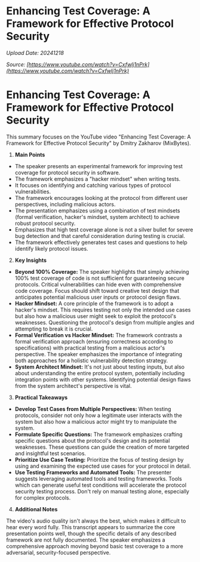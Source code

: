 # Enhancing Test Coverage: A Framework for Effective Protocol Security

*Upload Date: 20241218*

*Source: [https://www.youtube.com/watch?v=Cxfwlj1nPrk](https://www.youtube.com/watch?v=Cxfwlj1nPrk)*

# Enhancing Test Coverage: A Framework for Effective Protocol Security

This summary focuses on the YouTube video "Enhancing Test Coverage: A Framework for Effective Protocol Security" by Dmitry Zakharov (MixBytes).

1. **Main Points**
* The speaker presents an experimental framework for improving test coverage for protocol security in software.
* The framework emphasizes a "hacker mindset" when writing tests.
* It focuses on identifying and catching various types of protocol vulnerabilities.
* The framework encourages looking at the protocol from different user perspectives, including malicious actors.
* The presentation emphasizes using a combination of test mindsets (formal verification, hacker's mindset, system architect) to achieve robust protocol security.
* Emphasizes that high test coverage alone is not a silver bullet for severe bug detection and that careful consideration during testing is crucial. 
* The framework effectively generates test cases and questions to help identify likely protocol issues.



2. **Key Insights**
* **Beyond 100% Coverage:** The speaker highlights that simply achieving 100% test coverage of code is not sufficient for guaranteeing secure protocols.  Critical vulnerabilities can hide even with comprehensive code coverage.  Focus should shift toward creative test design that anticipates potential malicious user inputs or protocol design flaws.
* **Hacker Mindset:** A core principle of the framework is to adopt a hacker's mindset.  This requires testing not only the intended use cases but also how a malicious user might seek to exploit the protocol's weaknesses. Questioning the protocol's design from multiple angles and attempting to break it is crucial.
* **Formal Verification vs Hacker Mindset:** The framework contrasts a formal verification approach (ensuring correctness according to specifications) with practical testing from a malicious actor's perspective.  The speaker emphasizes the importance of integrating both approaches for a holistic vulnerability detection strategy.
* **System Architect Mindset:**  It's not just about testing inputs, but also about understanding the entire protocol system, potentially including integration points with other systems. Identifying potential design flaws from the system architect's perspective is vital.


3. **Practical Takeaways**
* **Develop Test Cases from Multiple Perspectives:**  When testing protocols, consider not only how a legitimate user interacts with the system but also how a malicious actor might try to manipulate the system.
* **Formulate Specific Questions:** The framework emphasizes crafting specific questions about the protocol's design and its potential weaknesses. These questions can guide the creation of more targeted and insightful test scenarios.
* **Prioritize Use Case Testing:** Prioritize the focus of testing design by using and examining the expected use cases for your protocol in detail.
* **Use Testing Frameworks and Automated Tools:**  The presenter suggests leveraging automated tools and testing frameworks. Tools which can generate useful test conditions will accelerate the protocol security testing process.  Don't rely on manual testing alone, especially for complex protocols.


4. **Additional Notes**

The video's audio quality isn't always the best, which makes it difficult to hear every word fully. This transcript appears to summarize the core presentation points well, though the specific details of any described framework are not fully documented.  The speaker emphasizes a comprehensive approach moving beyond basic test coverage to a more adversarial, security-focused perspective.